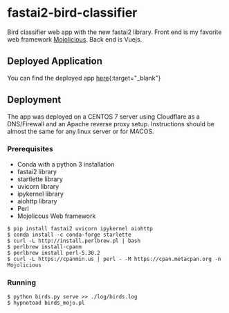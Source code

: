 # fastai2-bird-classifier

Bird classifier web app with the new fastai2 library.
Front end is my favorite web framework [Mojolicious](https://www.mojolicious.org/).
Back end is Vuejs.

## Deployed Application

You can find the deployed app [here](https://birds.smbtraining.com/bird_name){:target="_blank"}

## Deployment

The app was deployed on a CENTOS 7 server using Cloudflare as a DNS/Firewall and an Apache reverse proxy setup.
Instructions should be almost the same for any linux server or for MACOS.

### Prerequisites
* Conda with a python 3 installation
* fastai2 library
* startlette library
* uvicorn library
* ipykernel library
* aiohttp library
* Perl
* Mojolicous Web framework


```
$ pip install fastai2 uvicorn ipykernel aiohttp
$ conda install -c conda-forge starlette
$ curl -L http://install.perlbrew.pl | bash
$ perlbrew install-cpanm
$ perlbrew install perl-5.30.2
$ curl -L https://cpanmin.us | perl - -M https://cpan.metacpan.org -n Mojolicious
```

### Running

```
$ python birds.py serve >> ./log/birds.log
$ hypnotoad birds_mojo.pl
```
